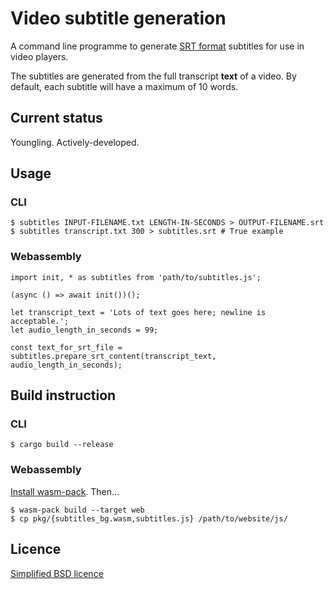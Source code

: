 # Video subtitle generation
A command line programme to generate [SRT format](https://en.wikipedia.org/wiki/SubRip) subtitles for use in video players.

The subtitles are generated from the full transcript **text** of a video.  By default, each subtitle will have a maximum of 10 words.

## Current status
Youngling.  Actively-developed.

## Usage
### CLI
```
$ subtitles INPUT-FILENAME.txt LENGTH-IN-SECONDS > OUTPUT-FILENAME.srt
$ subtitles transcript.txt 300 > subtitles.srt # True example
```

### Webassembly
```
import init, * as subtitles from 'path/to/subtitles.js';

(async () => await init())();

let transcript_text = 'Lots of text goes here; newline is acceptable.';
let audio_length_in_seconds = 99;

const text_for_srt_file = subtitles.prepare_srt_content(transcript_text, audio_length_in_seconds);
```

## Build instruction
### CLI
```
$ cargo build --release
```

### Webassembly
[Install wasm-pack](https://rustwasm.github.io/wasm-pack/installer/).  Then...
```
$ wasm-pack build --target web
$ cp pkg/{subtitles_bg.wasm,subtitles.js} /path/to/website/js/
```

## Licence
[Simplified BSD licence](https://spdx.github.io/license-list-data/BSD-2-Clause.html)
